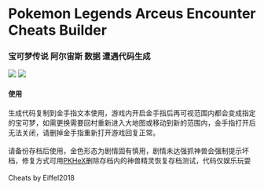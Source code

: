 # Pokemon Legends Arceus Encounter Cheats Builder
### 宝可梦传说 阿尔宙斯 数据 遭遇代码生成

<img src="https://imgur.com/BS5PVMa.png"></img>
<img src="https://i.imgur.com/A0VhMUa.jpg"></img>
<br>
#### 使用
生成代码复制到金手指文本使用，游戏内开启金手指后再可视范围内都会变成指定的宝可梦，如需更换需要回村重新进入大地图或移动到新的范围内，金手指打开后无法关闭，请删掉金手指重新打开游戏回复正常。
<br />
<br />
请备份存档后使用，金色形态为剧情固有慎用，剧情未达强抓神兽会强制提示坏档，修复方式可用<a  target="_blank" href="https://projectpokemon.org/home/files/file/1-pkhex/">PKHeX</a>删除存档内的神兽精灵恢复存档测试，代码仅娱乐玩耍<br />
<br />
Cheats by Eiffel2018
